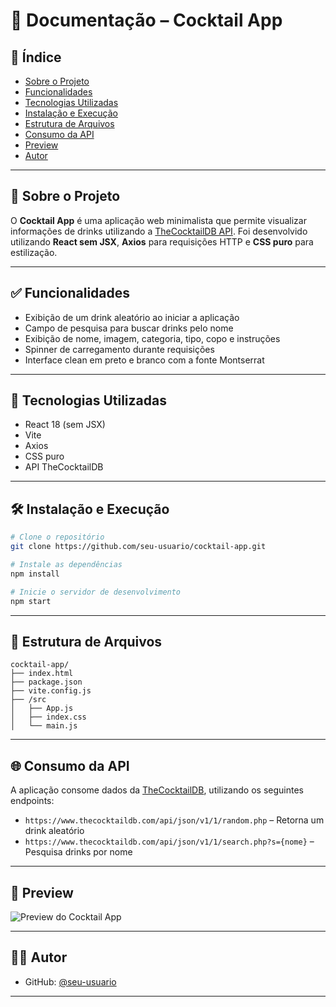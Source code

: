 # 📄 Documentação – Cocktail App

## 🧾 Índice

- [Sobre o Projeto](#sobre-o-projeto)
- [Funcionalidades](#funcionalidades)
- [Tecnologias Utilizadas](#tecnologias-utilizadas)
- [Instalação e Execução](#instalação-e-execução)
- [Estrutura de Arquivos](#estrutura-de-arquivos)
- [Consumo da API](#consumo-da-api)
- [Preview](#preview)
- [Autor](#autor)

---

## 📌 Sobre o Projeto

O **Cocktail App** é uma aplicação web minimalista que permite visualizar informações de drinks utilizando a [TheCocktailDB API](https://www.thecocktaildb.com/api.php). Foi desenvolvido utilizando **React sem JSX**, **Axios** para requisições HTTP e **CSS puro** para estilização.

---

## ✅ Funcionalidades

- Exibição de um drink aleatório ao iniciar a aplicação
- Campo de pesquisa para buscar drinks pelo nome
- Exibição de nome, imagem, categoria, tipo, copo e instruções
- Spinner de carregamento durante requisições
- Interface clean em preto e branco com a fonte Montserrat

---

## 🚀 Tecnologias Utilizadas

- React 18 (sem JSX)
- Vite
- Axios
- CSS puro
- API TheCocktailDB

---

## 🛠 Instalação e Execução

```bash
# Clone o repositório
git clone https://github.com/seu-usuario/cocktail-app.git

# Instale as dependências
npm install

# Inicie o servidor de desenvolvimento
npm start
```

---

## 📁 Estrutura de Arquivos

```
cocktail-app/
├── index.html
├── package.json
├── vite.config.js
├── /src
│   ├── App.js
│   ├── index.css
│   └── main.js
```

---

## 🌐 Consumo da API

A aplicação consome dados da [TheCocktailDB](https://www.thecocktaildb.com), utilizando os seguintes endpoints:

- `https://www.thecocktaildb.com/api/json/v1/1/random.php` – Retorna um drink aleatório
- `https://www.thecocktaildb.com/api/json/v1/1/search.php?s={nome}` – Pesquisa drinks por nome

---

## 📸 Preview

![Preview do Cocktail App](https://cdn.discordapp.com/attachments/1348395981947011112/1358707276252446720/image.png?ex=67f4d242&is=67f380c2&hm=b0fae351435995644629ceb09da941f042550180f41ebecd97dd510ca351afad)

---

## 👨‍💻 Autor

- GitHub: [@seu-usuario](https://github.com/nyxpdb)

---
